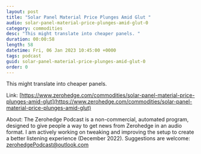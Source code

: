 ```yaml
---
layout: post
title: "Solar Panel Material Price Plunges Amid Glut "
audio: solar-panel-material-price-plunges-amid-glut-0
category: commodities
desc: "This might translate into cheaper panels. "
duration: 00:00:58
length: 58
datetime: Fri, 06 Jan 2023 10:45:00 +0000
tags: podcast
guid: solar-panel-material-price-plunges-amid-glut-0
order: 0
---
```

This might translate into cheaper panels. 

Link: [https://www.zerohedge.com/commodities/solar-panel-material-price-plunges-amid-glut](https://www.zerohedge.com/commodities/solar-panel-material-price-plunges-amid-glut)

About: The Zerohedge Podcast is a non-commercial, automated program, designed to give people a way to get news from Zerohedge in an audio format.  I am actively working on tweaking and improving the setup to create a better listening experience (December 2022).  Suggestions are welcome: [zerohedgePodcast@outlook.com](mailto:zerohedgePodcast@outlook.com)